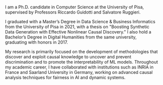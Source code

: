 I am a Ph.D. candidate in Computer Science at the University of Pisa, 
supervised by Professors Riccardo Guidotti and Salvatore Ruggieri.

I graduated with a Master’s Degree in Data Science & Business Informatics from the University of Pisa in 2021, 
with a thesis on "Boosting Synthetic Data Generation with Effective Nonlinear Causal Discovery." 
I also hold a Bachelor’s Degree in Digital Humanities from the same university, graduating with honors in 2017.

My research is primarily focused on the development of methodologies that discover and exploit causal knowledge to uncover and prevent discrimination 
and to promote the interpretability of ML models.
Throughout my academic career, I have collaborated with institutions such as INRIA in France and Saarland University in Germany, working on advanced causal analysis techniques 
for fairness in AI and dynamic systems.
